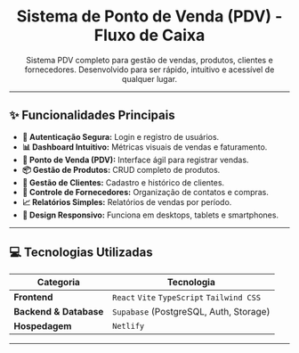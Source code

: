 

<h1 align="center">Sistema de Ponto de Venda (PDV) - Fluxo de Caixa</h1>

<p align="center">
  Sistema PDV completo para gestão de vendas, produtos, clientes e fornecedores. Desenvolvido para ser rápido, intuitivo e acessível de qualquer lugar.
</p>

---

## ✨ **Funcionalidades Principais**

- **🔐 Autenticação Segura:** Login e registro de usuários.
- **📊 Dashboard Intuitivo:** Métricas visuais de vendas e faturamento.
- **🛒 Ponto de Venda (PDV):** Interface ágil para registrar vendas.
- **📦 Gestão de Produtos:** CRUD completo de produtos.
- **👤 Gestão de Clientes:** Cadastro e histórico de clientes.
- **🚚 Controle de Fornecedores:** Organização de contatos e compras.
- **📈 Relatórios Simples:** Relatórios de vendas por período.
- **📱 Design Responsivo:** Funciona em desktops, tablets e smartphones.

---

## 💻 **Tecnologias Utilizadas**

| Categoria             | Tecnologia                                                                                               |
| --------------------- | -------------------------------------------------------------------------------------------------------- |
| **Frontend** | `React` `Vite` `TypeScript` `Tailwind CSS`                                                              |
| **Backend & Database**| `Supabase` (PostgreSQL, Auth, Storage)                                                                   |
| **Hospedagem** | `Netlify`                                                                                                |

---


